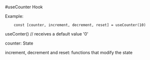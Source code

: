 #useCounter Hook


Example:
```
    const [counter, increment, decrement, reset] = useCounter(10)
```

useConter() // receives a default value '0'

counter: State 

increment, decrement and reset: functions that modify the state 